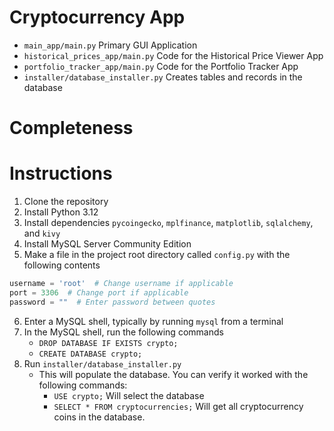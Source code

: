 # Cryptocurrency App

- `main_app/main.py` Primary GUI Application
- `historical_prices_app/main.py` Code for the Historical Price Viewer App
- `portfolio_tracker_app/main.py` Code for the Portfolio Tracker App
- `installer/database_installer.py` Creates tables and records in the database

# Completeness

[//]: # (TODO: The status of the apps in terms of completeness and correctness &#40;list any known issues or bugs&#41;)

# Instructions

1. Clone the repository
2. Install Python 3.12
3. Install dependencies `pycoingecko`, `mplfinance`, `matplotlib`, `sqlalchemy`, and `kivy`
4. Install MySQL Server Community Edition
5. Make a file in the project root directory called `config.py` with the following contents

```python
username = 'root'  # Change username if applicable
port = 3306  # Change port if applicable
password = ""  # Enter password between quotes
```

6. Enter a MySQL shell, typically by running `mysql` from a terminal
7. In the MySQL shell, run the following commands
    - `DROP DATABASE IF EXISTS crypto;`
    - `CREATE DATABASE crypto;`
8. Run `installer/database_installer.py`
    - This will populate the database. You can verify it worked with the following commands:
        - `USE crypto;` Will select the database
        - `SELECT * FROM cryptocurrencies;` Will get all cryptocurrency coins in the database.
